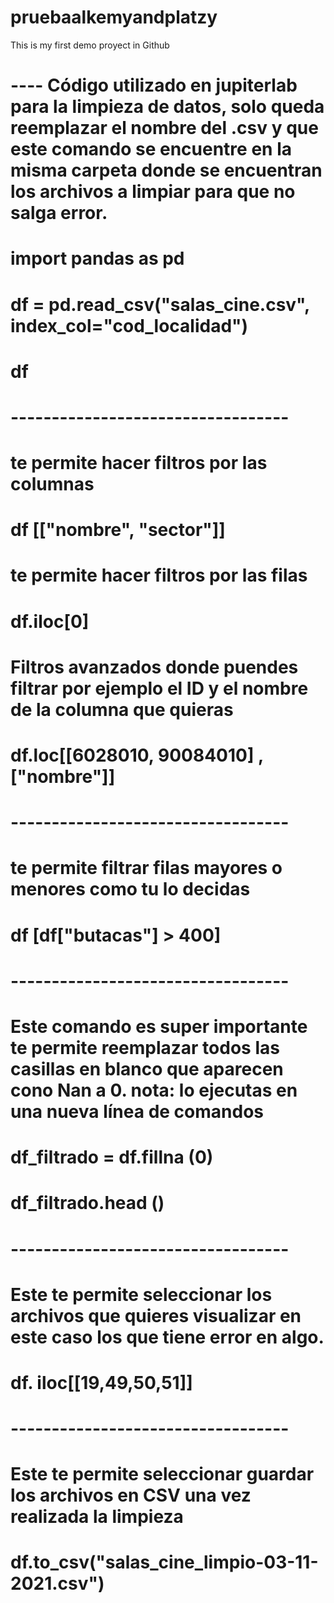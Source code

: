 # pruebaalkemyandplatzy
This is my first demo proyect  in Github
# ----  Código utilizado en jupiterlab para la limpieza de datos, solo queda reemplazar el nombre del .csv y que este comando se encuentre en la misma carpeta donde se encuentran los archivos a limpiar para que no salga error.
# import pandas as pd

# df = pd.read_csv("salas_cine.csv", index_col="cod_localidad")

# df
# ----------------------------------
# te permite hacer filtros por las columnas 
# df [["nombre", "sector"]]

# te permite hacer filtros por las filas 
# df.iloc[0] 

# Filtros avanzados donde puendes filtrar por ejemplo el ID y el nombre de la columna que quieras
# df.loc[[6028010, 90084010] , ["nombre"]] 
# ----------------------------------
# te permite filtrar filas mayores o menores como tu lo decidas
# df [df["butacas"] > 400]

# ----------------------------------
# Este comando es super importante te permite reemplazar todos las casillas en blanco que aparecen cono Nan a 0. nota: lo ejecutas en una nueva línea de comandos

# df_filtrado = df.fillna (0)

# df_filtrado.head ()

# ----------------------------------
# Este te permite seleccionar los archivos que quieres visualizar en este caso los que tiene error en algo.
# df. iloc[[19,49,50,51]]

# ----------------------------------
# Este te permite seleccionar guardar los archivos en CSV una vez realizada la limpieza
# df.to_csv("salas_cine_limpio-03-11-2021.csv")

